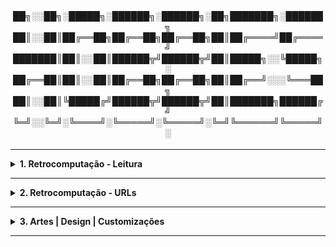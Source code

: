 <div align="Center"> 
<br>

<h4>
██╗░░██╗░█████╗░██████╗░██████╗░██╗███████╗░██████╗
██║░░██║██╔══██╗██╔══██╗██╔══██╗██║██╔════╝██╔════╝
███████║██║░░██║██████╦╝██████╦╝██║█████╗░░╚█████╗░
██╔══██║██║░░██║██╔══██╗██╔══██╗██║██╔══╝░░░╚═══██╗
██║░░██║╚█████╔╝██████╦╝██████╦╝██║███████╗██████╔╝
╚═╝░░╚═╝░╚════╝░╚═════╝░╚═════╝░╚═╝╚══════╝╚═════╝░
</h4>
</div>

----

<details>
  <summary><b> 1. Retrocomputação - Leitura</b></summary>
<div align="Left"> 
<br>

| ID    | Título                              | 
| ------| ------------------------------------|
| R1.1  | <a href="https://www.amazon.com.br/Nostalgia-Nerds-Retro-Tech-Computer/dp/1781575703/ref=sr_1_1?__mk_pt_BR=%C3%85M%C3%85%C5%BD%C3%95%C3%91&sr=8-1">The Nostalgia Nerd's Retro Tech</a> |
| R1.2  | <a href="https://www.amazon.com.br/CUCKOOS-EGG-English-Clifford-Stoll-ebook/dp/B0083DJXCM/ref=sr_1_1?sr=8-1">Cuckoo's Egg</a> |

</div> 
</details>

----

<details>
  <summary><b> 2. Retrocomputação - URLs </b></summary>
<div align="Left"> 
<br>

| ID    | Título                              |
| ------| ------------------------------------|
| R2.1 | <a href="https://www.youtube.com/@ashtonsretrocomputerroom">Ashton’s Retro Computer Room </a> |
| R2.2 | <a href="https://www.youtube.com/@lgr">LGR </a> |
| R2.3 | <a href="https://bigboxcollection.com">Big Box Collection </a> |

</div> 
</details>

----

<details>
  <summary><b> 3. Artes | Design | Customizações </b></summary>
<div align="Left"> 
<br>

| ID      | Título                              |
| --------| ------------------------------------|
| A3.1    | <a href="https://github.com/n3ur0cr45h/Hobbies/blob/main/Arquivos/3.%20ADC/A3.1.%20Notepad%2B%2B%20-%20Custom%20Theme.xml">Customização de Interface - Notepad++ </a> |
| A3.2    | <a href="https://github.com/n3ur0cr45h/Hobbies/blob/main/Arquivos/3.%20ADC/A3.2.%20Windows%20Terminal%20-%20Custom%20Theme.json">Customização de Interface - Terminal Windows </a> |
| A3.3    | <a href="https://vscodethemes.com/e/Jaakko.black/black">Customização de Interface - VS Code </a> |
| A3.3.1  | <a href="https://vscodethemes.com/e/Jaakko.black/black">Customização de Interface (Sintaxe) - VS Code </a> |
| A3.4    | <a href="https://github.com/n3ur0cr45h/Hobbies/blob/main/Arquivos/3.%20ADC/A3.4.%20Samurai.jpg"> Wallpaper - Samurai </a> |
| A3.5    | <a href="https://github.com/n3ur0cr45h/Hobbies/blob/main/Arquivos/3.%20ADC/A3.5.%20Deus%20Ex%20Universe.jpg">Wallpaper - Deus Ex Universe </a> |
| A3.6    | <a href="https://github.com/n3ur0cr45h/Hobbies/blob/main/Arquivos/3.%20ADC/A3.6.%20Deus%20Ex.jpg">Wallpaper - Deus Ex </a> |
| A3.7    | <a href="https://github.com/n3ur0cr45h/Hobbies/blob/main/Arquivos/3.%20ADC/A3.7.%20TriOptimum.jpg">Wallpaper - TriOptimum </a> |

</div> 
</details>

----

